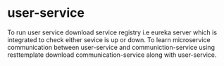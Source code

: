 # user-service
To run user service download service registry i.e eureka server which is integrated to check either  sevice is up or down.
To learn microservice communication between user-service and communiction-service using resttemplate download communication-service along with user-service.  
